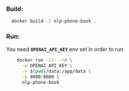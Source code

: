 ### Build:

```bash
  docker build -t nlp-phone-book .
```

### Run:

You need **`OPENAI_API_KEY`** env set in order to run

```bash
    docker run -it --rm \
      -e OPENAI_API_KEY \
      -v $(pwd)/data:/app/data \
      -p 8080:8080 \
      nlp-phone-book
```